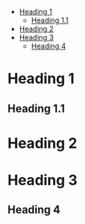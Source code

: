 <!-- !toc -->

* [Heading 1](#anchor-headingid1)
  * [Heading 1.1](#heading-1-1)
* [Heading 2](#anchor-headingid2)
* [Heading 3](#anchor-headingid3)
  * [Heading 4](#anchor-headingid4)

<!-- toc! -->

<a name="anchor-headingid1"></a>
# Heading 1

## Heading 1.1

<a name="anchor-headingid2"></a>
# Heading 2

<a name="anchor-headingid3"></a>
# Heading 3

<a name="anchor-headingid4"></a>
## Heading 4
